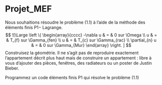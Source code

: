 # Projet_MEF

Nous souhaitions résoudre le problème (1.1) à l’aide de la méthode des éléments finis P1− Lagrange.
$$
![\Large \left \{
   \begin{array}{cccc}
      -\nabla u & = & 0 sur \Omega \\
      u   & = & T_{f} sur \Gamma_{fen} \\
      u   & = & T_{c} sur \Gamma_{rac} \\
      \partial_{n} u   & = & 0 sur \Gamma_{Mur} 
   \end{array}
   \right. ]
$$
Construisez la géométrie. Il ne s’agit pas de reproduire exactement l’appartement décrit plus haut mais de construire un appartement : libre à vous d’ajouter des pièces, fenêtres, des radiateurs ou un poster de Justin Bieber.

Programmez un code éléments finis P1 qui résolve le problème (1.1)

